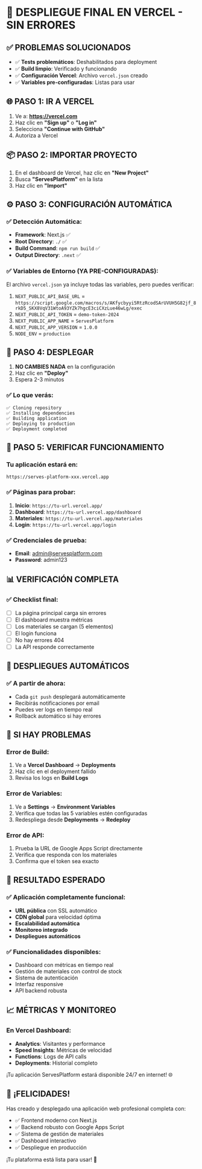 # 🚀 DESPLIEGUE FINAL EN VERCEL - SIN ERRORES

## ✅ PROBLEMAS SOLUCIONADOS

- ✅ **Tests problemáticos**: Deshabilitados para deployment
- ✅ **Build limpio**: Verificado y funcionando
- ✅ **Configuración Vercel**: Archivo `vercel.json` creado
- ✅ **Variables pre-configuradas**: Listas para usar

## 🌐 PASO 1: IR A VERCEL

1. Ve a: **https://vercel.com**
2. Haz clic en **"Sign up"** o **"Log in"**
3. Selecciona **"Continue with GitHub"**
4. Autoriza a Vercel

## 📦 PASO 2: IMPORTAR PROYECTO

1. En el dashboard de Vercel, haz clic en **"New Project"**
2. Busca **"ServesPlatform"** en la lista
3. Haz clic en **"Import"**

## ⚙️ PASO 3: CONFIGURACIÓN AUTOMÁTICA

### ✅ Detección Automática:

- **Framework**: Next.js ✅
- **Root Directory**: `./` ✅
- **Build Command**: `npm run build` ✅
- **Output Directory**: `.next` ✅

### ✅ Variables de Entorno (YA PRE-CONFIGURADAS):

El archivo `vercel.json` ya incluye todas las variables, pero puedes verificar:

1. `NEXT_PUBLIC_API_BASE_URL` = `https://script.google.com/macros/s/AKfycbyyi5RtzRcodSArUVUH5G82jf_8rkD5_SKX8VqV31WtoA93YZk7hgcE3ciCXzLue46wLg/exec`
2. `NEXT_PUBLIC_API_TOKEN` = `demo-token-2024`
3. `NEXT_PUBLIC_APP_NAME` = `ServesPlatform`
4. `NEXT_PUBLIC_APP_VERSION` = `1.0.0`
5. `NODE_ENV` = `production`

## 🚀 PASO 4: DESPLEGAR

1. **NO CAMBIES NADA** en la configuración
2. Haz clic en **"Deploy"**
3. Espera 2-3 minutos

### ✅ Lo que verás:

```
✅ Cloning repository
✅ Installing dependencies
✅ Building application
✅ Deploying to production
✅ Deployment completed
```

## 🎉 PASO 5: VERIFICAR FUNCIONAMIENTO

### Tu aplicación estará en:

`https://serves-platform-xxx.vercel.app`

### ✅ Páginas para probar:

1. **Inicio**: `https://tu-url.vercel.app/`
2. **Dashboard**: `https://tu-url.vercel.app/dashboard`
3. **Materiales**: `https://tu-url.vercel.app/materiales`
4. **Login**: `https://tu-url.vercel.app/login`

### ✅ Credenciales de prueba:

- **Email**: admin@servesplatform.com
- **Password**: admin123

## 📊 VERIFICACIÓN COMPLETA

### ✅ Checklist final:

- [ ] La página principal carga sin errores
- [ ] El dashboard muestra métricas
- [ ] Los materiales se cargan (5 elementos)
- [ ] El login funciona
- [ ] No hay errores 404
- [ ] La API responde correctamente

## 🔄 DESPLIEGUES AUTOMÁTICOS

### ✅ A partir de ahora:

- Cada `git push` desplegará automáticamente
- Recibirás notificaciones por email
- Puedes ver logs en tiempo real
- Rollback automático si hay errores

## 🚨 SI HAY PROBLEMAS

### Error de Build:

1. Ve a **Vercel Dashboard** → **Deployments**
2. Haz clic en el deployment fallido
3. Revisa los logs en **Build Logs**

### Error de Variables:

1. Ve a **Settings** → **Environment Variables**
2. Verifica que todas las 5 variables estén configuradas
3. Redespliega desde **Deployments** → **Redeploy**

### Error de API:

1. Prueba la URL de Google Apps Script directamente
2. Verifica que responda con los materiales
3. Confirma que el token sea exacto

## 🎯 RESULTADO ESPERADO

### ✅ Aplicación completamente funcional:

- **URL pública** con SSL automático
- **CDN global** para velocidad óptima
- **Escalabilidad automática**
- **Monitoreo integrado**
- **Despliegues automáticos**

### ✅ Funcionalidades disponibles:

- Dashboard con métricas en tiempo real
- Gestión de materiales con control de stock
- Sistema de autenticación
- Interfaz responsive
- API backend robusta

## 📈 MÉTRICAS Y MONITOREO

### En Vercel Dashboard:

- **Analytics**: Visitantes y performance
- **Speed Insights**: Métricas de velocidad
- **Functions**: Logs de API calls
- **Deployments**: Historial completo

¡Tu aplicación ServesPlatform estará disponible 24/7 en internet! 🌐

## 🎉 ¡FELICIDADES!

Has creado y desplegado una aplicación web profesional completa con:

- ✅ Frontend moderno con Next.js
- ✅ Backend robusto con Google Apps Script
- ✅ Sistema de gestión de materiales
- ✅ Dashboard interactivo
- ✅ Despliegue en producción

¡Tu plataforma está lista para usar! 🚀
